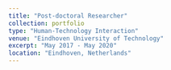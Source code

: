 ```yaml
---
title: "Post-doctoral Researcher"
collection: portfolio
type: "Human-Technology Interaction"
venue: "Eindhoven University of Technology"
excerpt: "May 2017 - May 2020"
location: "Eindhoven, Netherlands"
---
```

